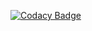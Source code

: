 [![Codacy Badge](https://app.codacy.com/project/badge/Grade/f550dcd17acc4d17a95b0dab41f4c566)](https://www.codacy.com/gh/Ireneltts/Detection-of-DoS-attack-in-Wi-Fi-Networks/dashboard?utm_source=github.com&amp;utm_medium=referral&amp;utm_content=Ireneltts/Detection-of-DoS-attack-in-Wi-Fi-Networks&amp;utm_campaign=Badge_Grade)
